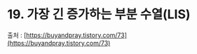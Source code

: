# 19. 가장 긴 증가하는 부분 수열(LIS)

출처 : [https://buyandpray.tistory.com/73](https://buyandpray.tistory.com/73)
